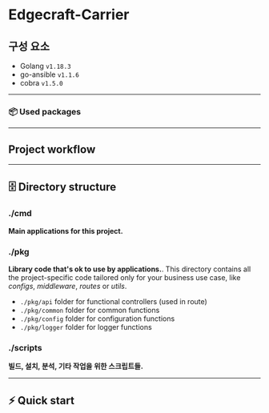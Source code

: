 # Edgecraft-Carrier

## 구성 요소
- Golang `v1.18.3`
- go-ansible `v1.1.6`
- cobra `v1.5.0`
-----
### 📦 Used packages

-----
## Project workflow 

-----
## 🗄 Directory structure
### ./cmd
**Main applications for this project.**

### ./pkg
**Library code that's ok to use by applications.**. This directory contains all the project-specific code tailored only for your business use case, like _configs_, _middleware_, _routes_ or _utils_.
- `./pkg/api` folder for functional controllers (used in route)
- `./pkg/common` folder for common functions
- `./pkg/config` folder for configuration functions
- `./pkg/logger` folder for logger functions

### ./scripts
**빌드, 설치, 분석, 기타 작업을 위한 스크립트들.**


-----
## ⚡️ Quick start


